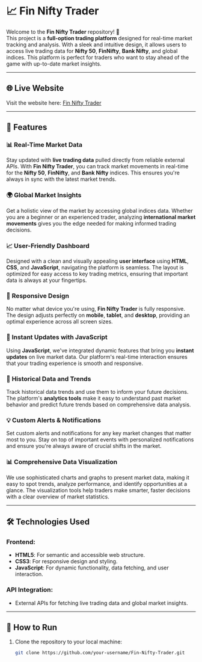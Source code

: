 # 📈 Fin Nifty Trader

Welcome to the **Fin Nifty Trader** repository! 🚀  
This project is a **full-option trading platform** designed for real-time market tracking and analysis. With a sleek and intuitive design, it allows users to access live trading data for **Nifty 50**, **FinNifty**, **Bank Nifty**, and global indices. This platform is perfect for traders who want to stay ahead of the game with up-to-date market insights.

---

## 🌐 **Live Website**

Visit the website here: [Fin Nifty Trader](https://anandraj3551.github.io/Fin-Nifti-Trader/)  

---

## 🌟 **Features**

### 📊 **Real-Time Market Data**
Stay updated with **live trading data** pulled directly from reliable external APIs. With **Fin Nifty Trader**, you can track market movements in real-time for the **Nifty 50**, **FinNifty**, and **Bank Nifty** indices. This ensures you're always in sync with the latest market trends.

### 🌍 **Global Market Insights**
Get a holistic view of the market by accessing global indices data. Whether you are a beginner or an experienced trader, analyzing **international market movements** gives you the edge needed for making informed trading decisions.

### 📈 **User-Friendly Dashboard**
Designed with a clean and visually appealing **user interface** using **HTML**, **CSS**, and **JavaScript**, navigating the platform is seamless. The layout is optimized for easy access to key trading metrics, ensuring that important data is always at your fingertips.

### 📱 **Responsive Design**
No matter what device you're using, **Fin Nifty Trader** is fully responsive. The design adjusts perfectly on **mobile**, **tablet**, and **desktop**, providing an optimal experience across all screen sizes.

### 🔄 **Instant Updates with JavaScript**
Using **JavaScript**, we've integrated dynamic features that bring you **instant updates** on live market data. Our platform's real-time interaction ensures that your trading experience is smooth and responsive.

### 📅 **Historical Data and Trends**
Track historical data trends and use them to inform your future decisions. The platform's **analytics tools** make it easy to understand past market behavior and predict future trends based on comprehensive data analysis.

### 💡 **Custom Alerts & Notifications**
Set custom alerts and notifications for any key market changes that matter most to you. Stay on top of important events with personalized notifications and ensure you're always aware of crucial shifts in the market.

### 📊 **Comprehensive Data Visualization**
We use sophisticated charts and graphs to present market data, making it easy to spot trends, analyze performance, and identify opportunities at a glance. The visualization tools help traders make smarter, faster decisions with a clear overview of market statistics.

---

## 🛠️ **Technologies Used**

### **Frontend**:
- **HTML5**: For semantic and accessible web structure.
- **CSS3**: For responsive design and styling.
- **JavaScript**: For dynamic functionality, data fetching, and user interaction.

### **API Integration**:
- External APIs for fetching live trading data and global market insights.

---

## 🚀 **How to Run**

1. Clone the repository to your local machine:
   ```bash
   git clone https://github.com/your-username/Fin-Nifty-Trader.git
